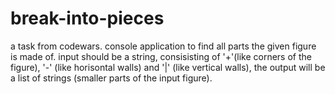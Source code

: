 # break-into-pieces
a task from codewars. console application to find all parts the given figure is made of.
input should be a string, consisisting of '+'(like corners of the figure), '-' (like horisontal walls) and '|' (like vertical walls), the output will be a list of strings (smaller parts of the input figure).
